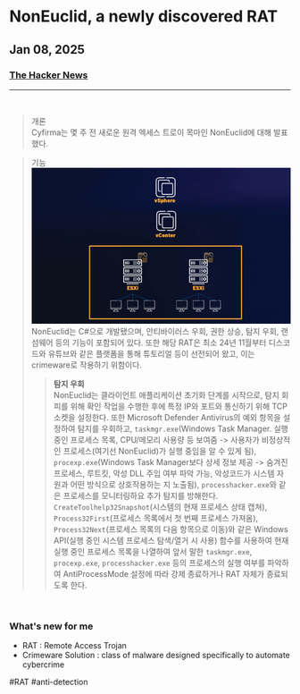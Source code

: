 # NonEuclid, a newly discovered RAT
## Jan 08, 2025
### [The Hacker News](https://thehackernews.com/2025/01/researchers-expose-noneuclid-rat-using.html)
---
<br>

> 개론<br>
Cyfirma는 몇 주 전 새로운 원격 엑세스 트로이 목마인 NonEuclid에 대해 발표했다.

> 기능<br>
![NonEuclid RAT](ESXi_Architecture.png)
NonEuclid는 C#으로 개발됐으며, 안티바이러스 우회, 권한 상승, 탐지 우회, 랜섬웨어 등의 기능이 포함되어 있다. 또한 해당 RAT은 최소 24년 11월부터 디스코드와 유튜브와 같은 플랫폼을 통해 튜토리얼 등이 선전되어 왔고, 이는 crimeware로 작용하기 위함이다. <br>
>> **탐지 우회**<br>
NonEuclid는 클라이언트 애플리케이션 초기화 단계를 시작으로, 탐지 회피를 위해 확인 작업을 수행한 후에 특정 IP와 포트와 통신하기 위해 TCP 소켓을 설정한다. 또한 Microsoft Defender Antivirus의 예외 항목을 설정하여 탐지를 우회하고, `taskmgr.exe`(Windows Task Manager. 실행 중인 프로세스 목록, CPU/메모리 사용량 등 보여줌 -> 사용자가 비정상적인 프로세스(여기선 NonEuclid)가 실행 중임을 알 수 있게 됨), `procexp.exe`(Windows Task Manager보다 상세 정보 제공 -> 숨겨진 프로세스, 루트킷, 악성 DLL 주입 여부 파악 가능, 악성코드가 시스템 자원과 어떤 방식으로 상호작용하는 지 노출됨), `processhacker.exe`와 같은 프로세스를 모니터링하요 추가 탐지를 방해한다.<br>
`CreateToolhelp32Snapshot`(시스템의 현재 프로세스 상태 캡쳐), `Process32First`(프로세스 목록에서 첫 번째 프로세스 가져옴), `Process32Next`(프로세스 목록의 다음 항목으로 이동)와 같은 Windows API(실행 중인 시스템 프로세스 탐색/열거 시 사용) 함수를 사용하여 현재 실행 중인 프로세스 목록을 나열하여 앞서 말한 `taskmgr.exe`, `procexp.exe`, `processhacker.exe` 등의 프로세스의 실행 여부를 파악하여 AntiProcessMode 설정에 따라 강제 종료하거나 RAT 자체가 종료되도록 한다. 

<br>

### What's new for me
- RAT : Remote Access Trojan
- Crimeware Solution : class of malware designed specifically to automate cybercrime

#RAT #anti-detection